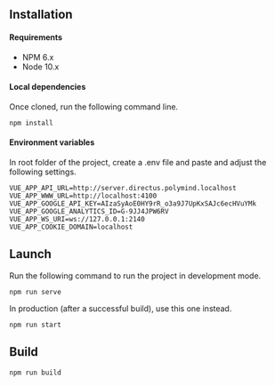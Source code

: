 ## Installation

#### Requirements
- NPM 6.x
- Node 10.x

#### Local dependencies
Once cloned, run the following command line.
```
npm install
```

#### Environment variables
In root folder of the project, create a .env file and paste and adjust the following settings.
```
VUE_APP_API_URL=http://server.directus.polymind.localhost
VUE_APP_WWW_URL=http://localhost:4100
VUE_APP_GOOGLE_API_KEY=AIzaSyAoE0HY9rR_o3a9J7UpKxSAJc6ecHVuYMk
VUE_APP_GOOGLE_ANALYTICS_ID=G-9JJ4JPW6RV
VUE_APP_WS_URI=ws://127.0.0.1:2140
VUE_APP_COOKIE_DOMAIN=localhost
```

## Launch
Run the following command to run the project in development mode.
```
npm run serve
```
In production (after a successful build), use this one instead.
```
npm run start
```

## Build
```
npm run build
```
